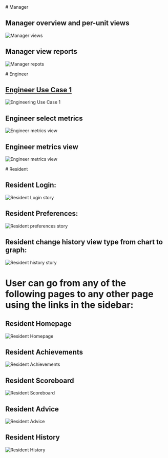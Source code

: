 <a name="manager" />
# Manager

## Manager overview and per-unit views
![Manager views](Storyboards/smarthome-manager-overview-to-per-unit.png)

## Manager view reports

![Manager repots](Storyboards/smarthome-manager-report-view.png)

<a name="engineer" />
# Engineer

## [Engineer Use Case 1][]

![Engineering Use Case 1](Storyboards/smarthome-engineer-use-case-1.png)

[Engineer Use Case 1]: Requirements-Document#wiki-uc-engineer

## Engineer select metrics
![Engineer metrics view](Storyboards/smarthome-engineer-select-metrics.png)

## Engineer metrics view
![Engineer metrics view](Storyboards/smarthome-engineer-view-metric.png)



<a name="resident" />
# Resident

## Resident Login:
![Resident Login story](Storyboards/smarthome-resident-login.png)

## Resident Preferences:
![Resident preferences story](Storyboards/smarthome-resident-preferences-story.png)

## Resident change history view type from chart to graph:
![Resident history story](Storyboards/smarthome-resident-history-changetype.png)

# User can go from any of the following pages to any other page using the links in the sidebar:<br>

## Resident Homepage<br>
![Resident Homepage](Storyboards/smarthome-resident-homepage.png)

## Resident Achievements<br>
![Resident Achievements](Storyboards/smarthome-resident-achievements.png)

## Resident Scoreboard<br>
![Resident Scoreboard](Storyboards/smarthome-resident-scoreboard.png)

## Resident Advice<br>
![Resident Advice](Storyboards/smarthome-resident-suggestions.png)

## Resident History<br>
![Resident History](Storyboards/smarthome-resident-history.png)
